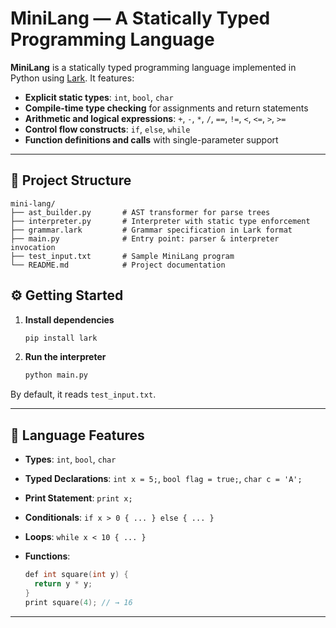 # MiniLang — A Statically Typed Programming Language

**MiniLang** is a statically typed programming language implemented in Python using [Lark](https://github.com/lark-parser/lark). It features:

* **Explicit static types**: `int`, `bool`, `char`
* **Compile-time type checking** for assignments and return statements
* **Arithmetic and logical expressions**: `+`, `-`, `*`, `/`, `==`, `!=`, `<`, `<=`, `>`, `>=`
* **Control flow constructs**: `if`, `else`, `while`
* **Function definitions and calls** with single-parameter support

---

## 📁 Project Structure

```
mini-lang/
├── ast_builder.py       # AST transformer for parse trees
├── interpreter.py       # Interpreter with static type enforcement
├── grammar.lark         # Grammar specification in Lark format
├── main.py              # Entry point: parser & interpreter invocation
├── test_input.txt       # Sample MiniLang program
└── README.md            # Project documentation
```

## ⚙️ Getting Started

1. **Install dependencies**

   ```bash
   pip install lark
   ```
2. **Run the interpreter**

   ```bash
   python main.py
   ```

By default, it reads `test_input.txt`.

---

## 📝 Language Features

* **Types**: `int`, `bool`, `char`
* **Typed Declarations**: `int x = 5;`, `bool flag = true;`, `char c = 'A';`
* **Print Statement**: `print x;`
* **Conditionals**: `if x > 0 { ... } else { ... }`
* **Loops**: `while x < 10 { ... }`
* **Functions**:

  ```c
  def int square(int y) {
    return y * y;
  }
  print square(4); // → 16
  ```

---
